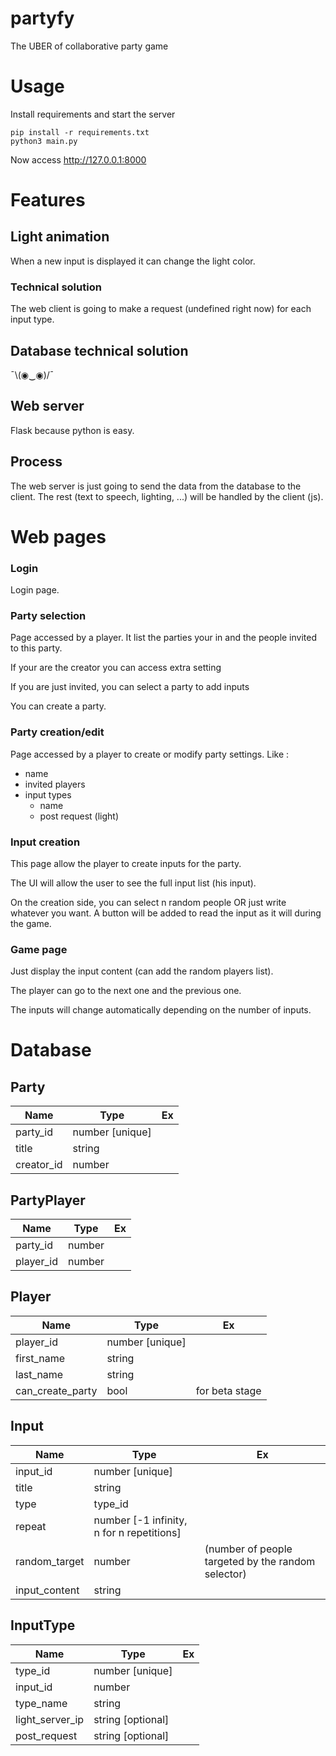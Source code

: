 # partyfy
The UBER of collaborative party game


# Usage
Install requirements and start the server
```
pip install -r requirements.txt
python3 main.py
```
Now access http://127.0.0.1:8000


# Features

## Light animation
When a new input is displayed it can change the light color. 

### Technical solution
The web client is going to make a request (undefined right now) for each input type. 

## Database technical solution 
¯\\(◉‿◉)/¯

## Web server
Flask because python is easy. 

## Process 
The web server is just going to send the data from the database to the client. The rest (text to speech, lighting, ...) will be handled by the client (js). 



# Web pages 

### Login
Login page. 

### Party selection 
Page accessed by a player. It list the parties your in and the people invited to this party.

If your are the creator you can access extra setting 

If you are just invited, you can select a party to add inputs

You can create a party.


### Party creation/edit
Page accessed by a player to create or modify party settings. 
Like : 
- name
- invited players
- input types
  * name 
  * post request (light)

### Input creation
This page allow the player to create inputs for the party. 

The UI will allow the user to see the full input list (his input). 

On the creation side, you can select n random people OR just write whatever you want. A button will be added to read the input as it will during the game. 

### Game page

Just display the input content (can add the random players list). 

The player can go to the next one and the previous one. 

The inputs will change automatically depending on the number of inputs.


# Database

## Party 
| Name  |  Type | Ex  |
|---|---|---|
| party_id  | number [unique] |   |
| title  | string  |   |
| creator_id  | number  |   |


## PartyPlayer
| Name  |  Type | Ex  |
|---|---|---|
| party_id  | number |   |
| player_id  | number  |   |


## Player
| Name  |  Type | Ex  |
|---|---|---|
| player_id  | number [unique] |   |
| first_name  | string  |   |
| last_name  | string  |   |
| can_create_party  | bool | for beta stage  |



## Input
| Name  |  Type | Ex  |
|---|---|---|
| input_id  | number [unique] |   |
| title  | string  |   |
| type  | type_id  |   |
| repeat  | number [-1 infinity, n for n repetitions]  |   |
| random_target  | number | (number of people targeted by the random selector)  |
| input_content | string |   |


## InputType 
| Name  |  Type | Ex  |
|---|---|---|
| type_id  | number [unique]  |   |
| input_id  | number  |   |
| type_name  | string  |   |
| light_server_ip  | string [optional] |   |
| post_request  | string [optional] |   |


